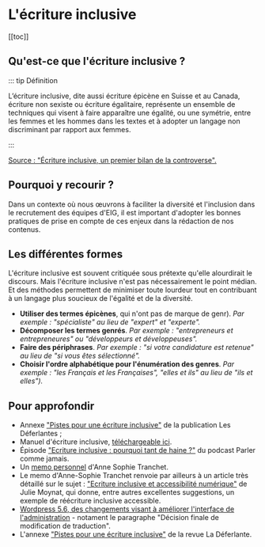 # L'écriture inclusive

[[toc]]

## Qu'est-ce que l'écriture inclusive ? 

::: tip Définition

L’écriture inclusive, dite aussi écriture épicène en Suisse et au Canada, écriture non sexiste ou écriture égalitaire, représente un ensemble de techniques qui visent à faire apparaître une égalité, ou une symétrie, entre les femmes et les hommes dans les textes et à adopter un langage non discriminant par rapport aux femmes.

:::

[Source : "Écriture inclusive, un premier bilan de la controverse".](https://theconversation.com/ecriture-inclusive-un-premier-bilan-de-la-controverse-147630)

## Pourquoi y recourir ?

Dans un contexte où nous œuvrons à faciliter la diversité et l'inclusion dans le recrutement des équipes d'EIG, il est important d'adopter les bonnes pratiques de prise en compte de ces enjeux dans la rédaction de nos contenus.

## Les différentes formes

L'écriture inclusive est souvent critiquée sous prétexte qu'elle alourdirait le discours. Mais l'écriture inclusive n'est pas nécessairement le point médian. Et des méthodes permettent de minimiser toute lourdeur tout en contribuant à un langage plus soucieux de l'égalité et de la diversité. 

- **Utiliser des termes épicènes**, qui n'ont pas de marque de genr). *Par exemple : "spécialiste" au lieu de "expert" et "experte".*  
- **Décomposer les termes genrés**. *Par exemple : "entrepreneurs et entrepreneures" ou "développeurs et développeuses".*
- **Faire des périphrases**. *Par exemple : "si votre candidature est retenue" au lieu de "si vous êtes sélectionné".* 
- **Choisir l'ordre alphabétique pour l'énumération des genres**. *Par exemple : "les Français et les Françaises", "elles et ils" au lieu de "ils et elles").*

## Pour approfondir

- Annexe ["Pistes pour une écriture inclusive"](https://revueladeferlante.fr/wp-content/uploads/2021/02/ladeferlante_orthotypo.pdf) de la publication Les Déferlantes ; 
- Manuel d'écriture inclusive, [téléchargeable ici](https://www.motscles.net/ecriture-inclusive).
- Épisode ["Ecriture inclusive : pourquoi tant de haine ?"](https://www.binge.audio/podcast/parler-comme-jamais/ecriture-inclusive-pourquoi-tant-de-haine) du podcast Parler comme jamais.
- Un [memo personnel](https://blog.hello-bokeh.fr/2021/02/25/memo-de-lecriture-inclusive/) d'Anne Sophie Tranchet.
- Le memo d'Anne-Sophie Tranchet renvoie par ailleurs à un article très détaillé sur le sujet : ["Ecriture inclusive et accessibilité numérique"](https://www.lalutineduweb.fr/ecriture-inclusive-accessibilite-numerique-jetdv2020/#j-conference) de Julie Moynat, qui donne, entre autres excellentes suggestions, un exemple de réécriture inclusive accessible.
- [Wordpress 5.6, des changements visant à améliorer l'interface de l'administration](https://fr.wordpress.org/2020/11/26/wordpress-5-6-des-changements-visant-a-ameliorer-linclusivite-de-linterface-dadministration/) - notament le paragraphe "Décision finale de modification de traduction".
- L'annexe ["Pistes pour une écriture inclusive"](https://revueladeferlante.fr/wp-content/uploads/2021/02/ladeferlante_orthotypo.pdf) de la revue La Déferlante.